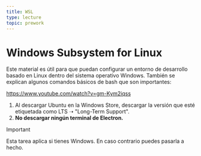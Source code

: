 ```yaml
---
title: WSL
type: lecture
topic: prework
---
```


# Windows Subsystem for Linux

Este material es útil para que puedan configurar un entorno de desarrollo basado en Linux dentro del sistema operativo Windows. También se explican algunos comandos básicos de bash que son importantes:

https://www.youtube.com/watch?v=gm-Kym2iqss

1. Al descargar Ubuntu en la Windows Store, descargar la versión que esté etiquetada como LTS ➝ "Long-Term Support".
2. **No descargar ningún terminal de Electron.**

> [!IMPORTANT]
> Esta tarea aplica si tienes Windows. En caso contrario puedes pasarla a hecho.
